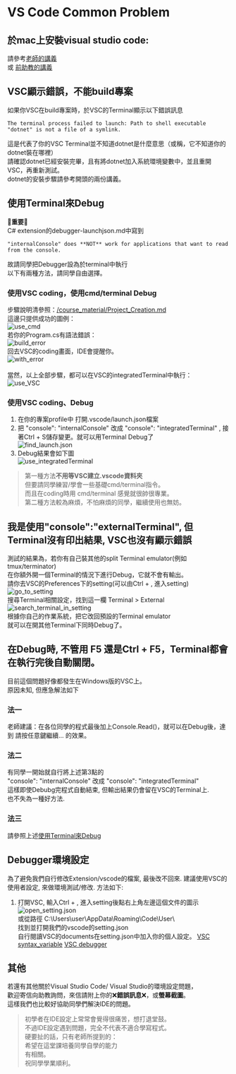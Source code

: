 # VS Code Common Problem

## 於mac上安裝visual studio code:
   請參考[老師的講義](https://cool.ntu.edu.tw/courses/4605/files/563742?module_item_id=168414) \
   或 [前助教的講義](https://github.com/fordevoted/1092_EE3031_Computer-Programming/blob/main/course%20material/MAC_VS_Code_Installation.pdf)

## VSC顯示錯誤，不能build專案
   如果你VSC在build專案時，於VSC的Terminal顯示以下錯誤訊息
   ```
   The terminal process failed to launch: Path to shell executable "dotnet" is not a file of a symlink.
   ```
   這是代表了你的VSC Terminal並不知道dotnet是什麼意思（或稱，它不知道你的dotnet裝在哪裡）\
   請確認dotnet已經安裝完畢，且有將dotnet加入系統環境變數中，並且重開VSC，再重新測試。 \
   dotnet的安裝步驟請參考開頭的兩份講義。


## 使用Terminal來Debug
   :rotating_light:**重要**:rotating_light: \
   C# extension的debugger-launchjson.md中寫到
   ```
   "internalConsole" does **NOT** work for applications that want to read from the console.
   ```
   故請同學把Debugger設為於terminal中執行 \
   以下有兩種方法，請同學自由選擇。
### 使用VSC coding，使用cmd/terminal Debug
   步驟說明清參照：[/course_material/Project_Creation.md](https://github.com/fordevoted/1092_EE3031_Computer-Programming/blob/main/course%20material/Project%20Creation.md#using-command-linecmd) \
   這邊只提供成功的圖例： \
   ![use_cmd](https://imgur.com/L7xQ7YS.jpg) \
   若你的Program.cs有語法錯誤： \
   ![build_error](https://imgur.com/q3Ez6LE.jpg) \
   回去VSC的coding畫面，IDE會提醒你。 \
   ![with_error](https://imgur.com/dRBEsL1.jpg) \
    \
   當然，以上全部步驟，都可以在VSC的integratedTerminal中執行： \
   ![use_VSC](https://imgur.com/enEpmbS.jpg)
   
### 使用VSC coding、Debug
   1. 在你的專案profile中 打開.vscode/launch.json檔案
   2. 把 "console": "internalConsole" 改成 "console": "integratedTerminal" , 接著Ctrl + S儲存變更。就可以用Terminal Debug了 \
   ![find_launch.json](https://imgur.com/opqGmUH.jpg) 
   3. Debug結果會如下圖 \
   ![use_integratedTerminal](https://imgur.com/yWBj9Nm.jpg) 
   > 第一種方法**不用等VSC建立.vscode資料夾** \
   > 但要請同學練習/學會一些基礎cmd/terminal指令。 \
   > 而且在coding時用 cmd/terminal 感覺就很帥很專業。 \
   > 第二種方法較為麻煩，不怕麻煩的同學，繼續使用也無妨。

## 我是使用"console":"externalTerminal", 但Terminal沒有印出結果, VSC也沒有顯示錯誤
   測試的結果為，若你有自己裝其他的split Terminal emulator(例如 tmux/terminator) \
   在你額外開一個Terminal的情況下進行Debug，它就不會有輸出。 \
   請你去VSC的Preferences下的setting(可以由Ctrl + , 進入setting) \
   ![go_to_setting](https://imgur.com/SgdL3YZ.jpg) \
   搜尋Terminal相關設定，找到這一欄 Terminal > External \
   ![search_terminal_in_setting](https://imgur.com/i27G8Sx.jpg) \
   根據你自己的作業系統，把它改回預設的Terminal emulator \
   就可以在開其他Terminal下同時Debug了。


## 在Debug時, 不管用 F5 還是Ctrl + F5，Terminal都會在執行完後自動關閉。
   目前這個問題好像都發生在Windows版的VSC上。 \
   原因未知, 但應急解法如下
### 法一
   老師建議：在各位同學的程式最後加上Console.Read()，就可以在Debug後，達到
   請按任意鍵繼續...
   的效果。
### 法二
   有同學一開始就自行將上述第3點的 \
   "console": "internalConsole" 改成 "console": "integratedTerminal" \
   這樣即使Debubg完程式自動結束, 但輸出結果仍會留在VSC的Terminal上. \
   也不失為一種好方法.
### 法三
   請參照上述[使用Terminal來Debug](https://github.com/fordevoted/1092_EE3031_Computer-Programming/edit/main/course%20material/Common_VSC_Problem.md##使用Terminal來Debug)

## Debugger環境設定
   為了避免我們自行修改Extension/vscode的檔案, 最後改不回來.
   建議使用VSC的使用者設定, 來做環境測試/修改.
   方法如下:
1. 打開VSC, 輸入Ctrl + , 進入setting後點右上角左邊這個文件的圖示 \
   ![open_setting.json](https://imgur.com/AY6NoZD.jpg) \
   或從路徑 C:\Users\user\AppData\Roaming\Code\User\ \
   找到並打開我們的vscode的setting.json \
   自行閱讀VSC的documents在setting.json中加入你的個人設定。
   [VSC syntax_variable](https://code.visualstudio.com/docs/editor/variables-reference)
   [VSC debugger](https://github.com/microsoft/vscode-docs/blob/vnext/docs/editor/debugging.md#global-launch-configuration)

## 其他
   若還有其他關於Visual Studio Code/ Visual Studio的環境設定問題，\
   歡迎寄信向助教詢問，來信請附上你的:x:**錯誤訊息**:x:，或**螢幕截圖**。 \
   這樣我們也比較好協助同學們解決IDE的問題。 
  
>   初學者在IDE設定上常常會覺得很痛苦，想打退堂鼓。 \
>   不過IDE設定遇到問題，完全不代表不適合學寫程式。 \
>   硬要扯的話，只有老師所提到的： \
>   希望在這堂課培養同學自學的能力 \
>   有相關。 \
>   祝同學學業順利。

  
